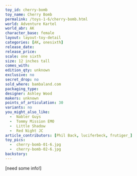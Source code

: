 ```yaml
---
toy_id: cherry-bomb
toy_name: Cherry Bomb
permalink: /toys-1-6/cherry-bomb.html
world: Adventure Kartel
world_abr: AK
character_base: female
layout: layout-toy-detail
categories: [AK, onesixth]
release_date: 
release_price: 
scale: one sixth
size: 12 inches tall
comes_with: 
edition_qty: unknown
exclusive: no
secret_drop: no
sold_where: bambaland.com
packaging_type:
designer: Ashley Wood
makers: unknown
points_of_articulation: 30
variants: no
you_might_also_like:
  -  Nabler Guys
  -  Tommy Mission EMO
  -  Little Shadow 
  -  Red Night JC  
article_contributors: [Phil Back, luciferbeck, frutiger_]
toy_pics:
  -  cherry-bomb-01-6.jpg
  -  cherry-bomb-02-6.jpg 
backstory:
---
```

[need some info!] 
